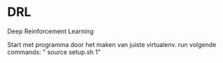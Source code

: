 # DRL
Deep Reinforcement Learning


Start met programma door het maken van juiste virtualenv. run volgende commands:
" source setup.sh 1"
